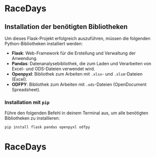 # RaceDays
## Installation der benötigten Bibliotheken

Um dieses Flask-Projekt erfolgreich auszuführen, müssen die folgenden Python-Bibliotheken installiert werden:

- **Flask**: Web-Framework für die Erstellung und Verwaltung der Anwendung.
- **Pandas**: Datenanalysebibliothek, die zum Laden und Verarbeiten von Excel- und ODS-Dateien verwendet wird.
- **Openpyxl**: Bibliothek zum Arbeiten mit `.xlsx`- und `.xlsm`-Dateien (Excel).
- **ODFPY**: Bibliothek zum Arbeiten mit `.ods`-Dateien (OpenDocument Spreadsheet).

### Installation mit `pip`

Führe den folgenden Befehl in deinem Terminal aus, um alle benötigten Bibliotheken zu installieren:

```bash
pip install flask pandas openpyxl odfpy

```
# RaceDays

